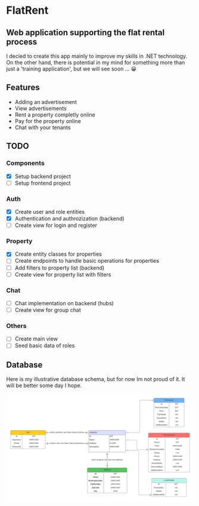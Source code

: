 # FlatRent
## Web application supporting the flat rental process
I decied to create this app mainly to improve my skills in .NET technology. On the other hand, there is potential in my mind for something more than just a 'training application', but we will see soon ... :grinning:

## Features

- Adding an advertisement
- View advertisements
- Rent a property completly online
- Pay for the property online
- Chat with your tenants

## TODO

### Components
- [x] Setup backend project
- [ ] Setup frontend project

### Auth
- [x] Create user and role entities
- [x] Authentication and authrozization (backend)
- [ ] Create view for login and register 

### Property
- [X] Create entity classes for properties
- [ ] Create endpoints to handle basic operations for properties
- [ ] Add filters to property list (backend)
- [ ] Create view for property list with filters

### Chat
- [ ] Chat implementation on backend (hubs)
- [ ] Create view for group chat

### Others
- [ ] Create main view
- [ ] Seed basic data of roles

## Database

Here is my illustrative database schema, but for now Im not proud of it. It will be better some day I hope.

![alt text](https://github.com/karolk53/FlatRent/blob/database/db_project.jpg?raw=true)

